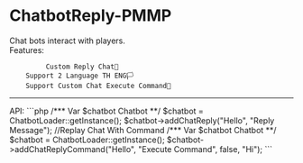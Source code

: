 # ChatbotReply-PMMP
Chat bots interact with players.<br>
Features:
  ```
           Custom Reply Chat🤩
      Support 2 Language TH ENG🏳
      Support Custom Chat Execute Command💾
  ```
  <hr>
API:
  ```php
  /*** Var $chatbot Chatbot **/
  $chatbot = ChatbotLoader::getInstance();
  $chatbot->addChatReply("Hello", "Reply Message");
  //Replay  Chat With Command
  /*** Var $chatbot Chatbot **/
  $chatbot = ChatbotLoader::getInstance();
  $chatbot->addChatReplyCommand("Hello", "Execute Command", false, "Hi");
  ```
